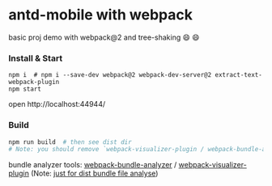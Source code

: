 # antd-mobile with webpack

basic proj demo with webpack@2 and tree-shaking  :smile: :smile:

### Install & Start

```shell
npm i  # npm i --save-dev webpack@2 webpack-dev-server@2 extract-text-webpack-plugin
npm start
```

open http://localhost:44944/

### Build

```sh
npm run build  # then see dist dir
# Note: you should remove `webpack-visualizer-plugin / webpack-bundle-analyzer` code in webpack.config.js file for production environment.
```

bundle analyzer tools: 
[webpack-bundle-analyzer](https://www.npmjs.com/package/webpack-bundle-analyzer) / 
[webpack-visualizer-plugin](https://www.npmjs.com/package/webpack-visualizer-plugin) 
(Note: [just for dist bundle file analyse](https://github.com/th0r/webpack-bundle-analyzer/issues/86))
